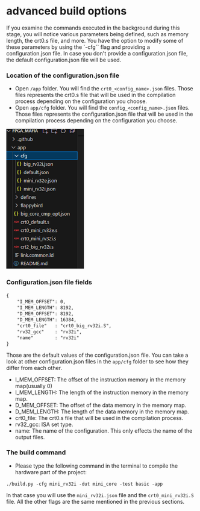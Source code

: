 # advanced build options
If you examine the commands executed in the background during this stage, you will notice various parameters being defined, such as memory length, the crt0.s file, and more. You have the option to modify some of these parameters by using the `-cfg`` flag and providing a configuration.json file.
In case you don't provide a configuration.json file, the default configuration.json file will be used.

### Location of the configuration.json file
- Open `/app` folder. You will find the `crt0_<config_name>.json` files. Those files represents the crt0.s file that will be used in the compilation process depending on the configuration you choose.
- Open `app/cfg` folder. You will find the `config_<config_name>.json` files. Those files represents the configuration.json file that will be used in the compilation process depending on the configuration you choose.

![app_folder.png](/snapshots/app_folder.png)

### Configuration.json file fields
```
{
    "I_MEM_OFFSET": 0,
    "I_MEM_LENGTH": 8192,
    "D_MEM_OFFSET": 8192,
    "D_MEM_LENGTH": 16384,
    "crt0_file"   : "crt0_big_rv32i.S",
    "rv32_gcc"    : "rv32i",
    "name"        : "rv32i"
}
```

Those are the default values of the configuration.json file. You can take a look at other configuration.json files in the `app/cfg` folder to see how they differ from each other.

- I_MEM_OFFSET: The offset of the instruction memory in the memory map(usually 0)
- I_MEM_LENGTH: The length of the instruction memory in the memory map.
- D_MEM_OFFSET: The offset of the data memory in the memory map.
- D_MEM_LENGTH: The length of the data memory in the memory map.
- crt0_file: The crt0.s file that will be used in the compilation process.
- rv32_gcc: ISA set type.
- name: The name of the configuration. This only effects the name of the output files.

### The build command
- Please type the following command in the terminal to compile the hardware part of the project:
```
./build.py -cfg mini_rv32i -dut mini_core -test basic -app 
```
 In that case you will use the `mini_rv32i.json` file and the `crt0_mini_rv32i.S` file. All the other flags are the same mentioned in the previous sections.